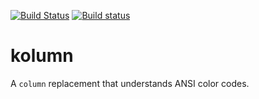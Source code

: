 [![Build Status](https://travis-ci.org/nossralf/kolumn.svg?branch=master)](https://travis-ci.org/nossralf/kolumn)
[![Build status](https://ci.appveyor.com/api/projects/status/0o92s4ef6fod2x97?svg=true)](https://ci.appveyor.com/project/nossralf/kolumn)
# kolumn

A `column` replacement that understands ANSI color codes.
